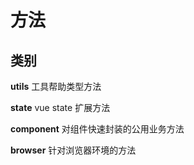 # 方法

## 类别

**utils** 工具帮助类型方法

**state** vue state 扩展方法

**component** 对组件快速封装的公用业务方法

**browser** 针对浏览器环境的方法